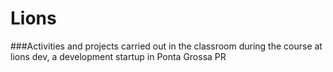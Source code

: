 # Lions
###Activities and projects carried out in the classroom during the course at lions dev, a development startup in Ponta Grossa PR
